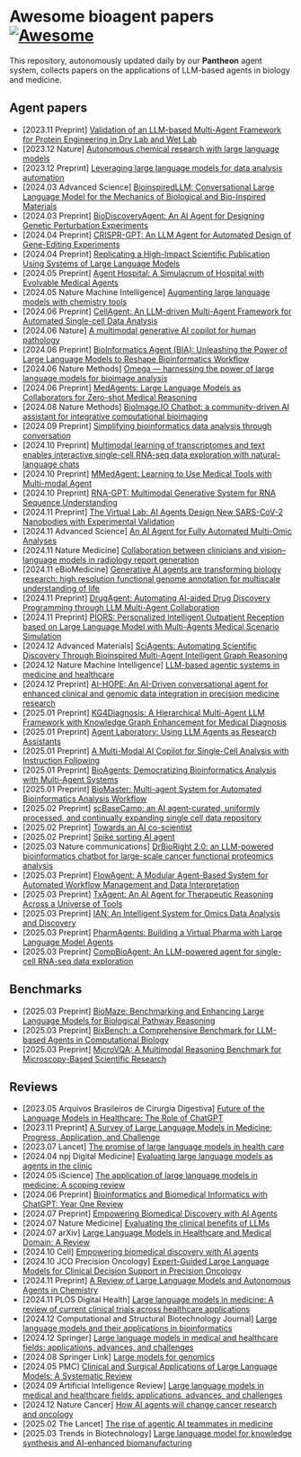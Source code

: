 # Awesome bioagent papers [![Awesome](https://awesome.re/badge.svg)](https://awesome.re)

This repository, autonomously updated daily by our **Pantheon** agent system, collects papers on the applications of LLM-based agents in biology and medicine.

## Agent papers

- [2023.11 Preprint] [Validation of an LLM-based Multi-Agent Framework for Protein Engineering in Dry Lab and Wet Lab](https://arxiv.org/abs/2411.06029v1)
- [2023.12 Nature] [Autonomous chemical research with large language models](https://www.nature.com/articles/s41586-023-06792-0)
- [2023.12 Preprint] [Leveraging large language models for data analysis automation](https://www.biorxiv.org/content/10.1101/2023.12.11.571140v2.abstract)
- [2024.03 Advanced Science] [BioinspiredLLM: Conversational Large Language Model for the Mechanics of Biological and Bio-Inspired Materials](https://onlinelibrary.wiley.com/doi/full/10.1002/advs.202306724)
- [2024.03 Preprint] [BioDiscoveryAgent: An AI Agent for Designing Genetic Perturbation Experiments](https://arxiv.org/abs/2405.17631)
- [2024.04 Preprint] [CRISPR-GPT: An LLM Agent for Automated Design of Gene-Editing Experiments](https://arxiv.org/abs/2404.18021)
- [2024.04 Preprint] [Replicating a High-Impact Scientific Publication Using Systems of Large Language Models](https://www.biorxiv.org/content/10.1101/2024.04.08.588614v2.abstract)
- [2024.05 Preprint] [Agent Hospital: A Simulacrum of Hospital with Evolvable Medical Agents](https://arxiv.org/abs/2405.02957)
- [2024.05 Nature Machine Intelligence] [Augmenting large language models with chemistry tools](https://www.nature.com/articles/s42256-024-00832-8?fromPaywallRec=false)
- [2024.06 Preprint] [CellAgent: An LLM-driven Multi-Agent Framework for Automated Single-cell Data Analysis](https://www.biorxiv.org/content/10.1101/2024.05.13.593861v3)
- [2024.06 Nature] [A multimodal generative AI copilot for human pathology](https://www.nature.com/articles/s41586-024-07618-3)
- [2024.06 Preprint] [BioInformatics Agent (BIA): Unleashing the Power of Large Language Models to Reshape Bioinformatics Workflow](https://www.biorxiv.org/content/10.1101/2024.05.22.595240v2)
- [2024.06 Nature Methods] [Omega — harnessing the power of large language models for bioimage analysis](https://www.nature.com/articles/s41592-024-02310-w)
- [2024.06 Preprint] [MedAgents: Large Language Models as Collaborators for Zero-shot Medical Reasoning](https://arxiv.org/abs/2311.10537)
- [2024.08 Nature Methods] [BioImage.IO Chatbot: a community-driven AI assistant for integrative computational bioimaging](https://www.nature.com/articles/s41592-024-02370-y)
- [2024.09 Preprint] [Simplifying bioinformatics data analysis through conversation](https://www.biorxiv.org/content/10.1101/2023.10.29.564479v2.abstract)
- [2024.10 Preprint] [Multimodal learning of transcriptomes and text enables interactive single-cell RNA-seq data exploration with natural-language chats](https://www.biorxiv.org/content/10.1101/2024.10.15.618501v1)
- [2024.10 Preprint] [MMedAgent: Learning to Use Medical Tools with Multi-modal Agent](https://arxiv.org/abs/2407.02483)
- [2024.10 Preprint] [RNA-GPT: Multimodal Generative System for RNA Sequence Understanding](https://arxiv.org/abs/2411.08900)
- [2024.11 Preprint] [The Virtual Lab: AI Agents Design New SARS-CoV-2 Nanobodies with Experimental Validation](https://www.biorxiv.org/content/10.1101/2024.11.11.623004v1)
- [2024.11 Advanced Science] [An AI Agent for Fully Automated Multi-Omic Analyses](https://onlinelibrary.wiley.com/doi/10.1002/advs.202407094)
- [2024.11 Nature Medicine] [Collaboration between clinicians and vision–language models in radiology report generation](https://www.nature.com/articles/s41591-024-03302-1)
- [2024.11 eBioMedicine] [Generative AI agents are transforming biology research: high resolution functional genome annotation for multiscale understanding of life](https://www.thelancet.com/journals/ebiom/article/PIIS2352-3964(24)00482-1/fulltext)
- [2024.11 Preprint] [DrugAgent: Automating AI-aided Drug Discovery Programming through LLM Multi-Agent Collaboration](https://arxiv.org/abs/2411.15692v1)
- [2024.11 Preprint] [PIORS: Personalized Intelligent Outpatient Reception based on Large Language Model with Multi-Agents Medical Scenario Simulation](https://arxiv.org/abs/2411.13902)
- [2024.12 Advanced Materials] [SciAgents: Automating Scientific Discovery Through Bioinspired Multi-Agent Intelligent Graph Reasoning](https://onlinelibrary.wiley.com/doi/full/10.1002/adma.202413523)
- [2024.12 Nature Machine Intelligence] [LLM-based agentic systems in medicine and healthcare](https://www.nature.com/articles/s42256-024-00944-1)
- [2024.12 Preprint] [AI-HOPE: An AI-Driven conversational agent for enhanced clinical and genomic data integration in precision medicine research](https://www.medrxiv.org/content/10.1101/2024.11.27.24318113v4)
- [2025.01 Preprint] [KG4Diagnosis: A Hierarchical Multi-Agent LLM Framework with Knowledge Graph Enhancement for Medical Diagnosis](https://arxiv.org/abs/2412.16833)
- [2025.01 Preprint] [Agent Laboratory: Using LLM Agents as Research Assistants](https://arxiv.org/abs/2501.04227)
- [2025.01 Preprint] [A Multi-Modal AI Copilot for Single-Cell Analysis with Instruction Following](https://arxiv.org/abs/2501.08187)
- [2025.01 Preprint] [BioAgents: Democratizing Bioinformatics Analysis with Multi-Agent Systems](https://arxiv.org/abs/2501.06314)
- [2025.01 Preprint] [BioMaster: Multi-agent System for Automated Bioinformatics Analysis Workflow](https://www.biorxiv.org/content/10.1101/2025.01.23.634608v1)
- [2025.02 Preprint] [scBaseCamp: an AI agent-curated, uniformly processed, and continually expanding single cell data repository](https://arcinstitute.org/manuscripts/scBaseCamp)
- [2025.02 Preprint] [Towards an AI co-scientist](https://arxiv.org/abs/2502.18864)
- [2025.02 Preprint] [Spike sorting AI agent](https://www.biorxiv.org/content/10.1101/2025.02.11.637754v1)
- [2025.03 Nature communications] [DrBioRight 2.0: an LLM-powered bioinformatics chatbot for large-scale cancer functional proteomics analysis](https://www.nature.com/articles/s41467-025-57430-4)
- [2025.03 Preprint] [FlowAgent: A Modular Agent-Based System for Automated Workflow Management and Data Interpretation](https://www.biorxiv.org/content/10.1101/2025.03.06.641728v1)
- [2025.03 Preprint] [TxAgent: An AI Agent for Therapeutic Reasoning Across a Universe of Tools](https://arxiv.org/abs/2503.10970)
- [2025.03 Preprint] [IAN: An Intelligent System for Omics Data Analysis and Discovery](https://www.biorxiv.org/content/10.1101/2025.03.06.640921v1)
- [2025.03 Preprint] [PharmAgents: Building a Virtual Pharma with Large Language Model Agents](https://arxiv.org/abs/2503.22164)
- [2025.03 Preprint] [CompBioAgent: An LLM-powered agent for single-cell RNA-seq data exploration](https://www.biorxiv.org/content/10.1101/2025.03.17.643771v1)

## Benchmarks

- [2025.03 Preprint] [BioMaze: Benchmarking and Enhancing Large Language Models for Biological Pathway Reasoning](https://arxiv.org/abs/2502.16660)
- [2025.03 Preprint] [BixBench: a Comprehensive Benchmark for LLM-based Agents in Computational Biology](https://arxiv.org/abs/2503.00096)
- [2025.03 Preprint] [MicroVQA: A Multimodal Reasoning Benchmark for Microscopy-Based Scientific Research](https://arxiv.org/abs/2503.13399)

## Reviews

- [2023.05 Arquivos Brasileiros de Cirurgia Digestiva] [Future of the Language Models in Healthcare: The Role of ChatGPT](https://pmc.ncbi.nlm.nih.gov/articles/PMC10168663/)
- [2023.11 Preprint] [A Survey of Large Language Models in Medicine: Progress, Application, and Challenge](https://arxiv.org/abs/2311.05112)
- [2023.07 Lancet] [The promise of large language models in health care](https://www.thelancet.com/journals/lancet/article/PIIS0140-6736(23)00216-7/fulltext)
- [2024.04 npj Digital Medicine] [Evaluating large language models as agents in the clinic](https://www.nature.com/articles/s41746-024-01083-y)
- [2024.05 iScience] [The application of large language models in medicine: A scoping review](https://www.sciencedirect.com/science/article/pii/S2589004224009350)
- [2024.06 Preprint] [Bioinformatics and Biomedical Informatics with ChatGPT: Year One Review](https://arxiv.org/abs/2403.15274)
- [2024.07 Preprint] [Empowering Biomedical Discovery with AI Agents](https://arxiv.org/abs/2404.02831v1)
- [2024.07 Nature Medicine] [Evaluating the clinical benefits of LLMs](https://doi.org/10.1038/s41591-024-03181-6)
- [2024.07 arXiv] [Large Language Models in Healthcare and Medical Domain: A Review](https://arxiv.org/abs/2401.06775v2)
- [2024.10 Cell] [Empowering biomedical discovery with AI agents](https://www.sciencedirect.com/science/article/pii/S0092867424010705)
- [2024.10 JCO Precision Oncology] [Expert-Guided Large Language Models for Clinical Decision Support in Precision Oncology](https://ascopubs.org/doi/10.1200/PO-24-00478)
- [2024.11 Preprint] [A Review of Large Language Models and Autonomous Agents in Chemistry](https://arxiv.org/abs/2407.01603)
- [2024.11 PLOS Digital Health] [Large language models in medicine: A review of current clinical trials across healthcare applications](https://doi.org/10.1371/journal.pdig.0000662)
- [2024.12 Computational and Structural Biotechnology Journal] [Large language models and their applications in bioinformatics](https://doi.org/10.1016/j.csbj.2024.09.031)
- [2024.12 Springer] [Large language models in medical and healthcare fields: applications, advances, and challenges](https://link.springer.com/article/10.1007/s10462-024-10921-0)
- [2024.08 Springer Link] [Large models for genomics](https://doi.org/10.1038/s41592-023-02105-5)
- [2024.05 PMC] [Clinical and Surgical Applications of Large Language Models: A Systematic Review](https://pmc.ncbi.nlm.nih.gov/articles/PMC11172607/)
- [2024.09 Artificial Intelligence Review] [Large language models in medical and healthcare fields: applications, advances, and challenges](https://link.springer.com/article/10.1007/s10462-024-10921-0)
- [2024.12 Nature Cancer] [How AI agents will change cancer research and oncology](https://www.nature.com/articles/s43018-024-00861-7)
- [2025.02 The Lancet] [The rise of agentic AI teammates in medicine](https://www.thelancet.com/journals/lancet/article/PIIS0140-6736(25)00202-8/abstract)
- [2025.03 Trends in Biotechnology] [Large language model for knowledge synthesis and AI-enhanced biomanufacturing](https://www.cell.com/trends/biotechnology/fulltext/S0167-7799(25)00045-9#:~:text=LLMs%20empower%20metabolic%20models%20to,gain%20new%20insights%20and%20predictions)
